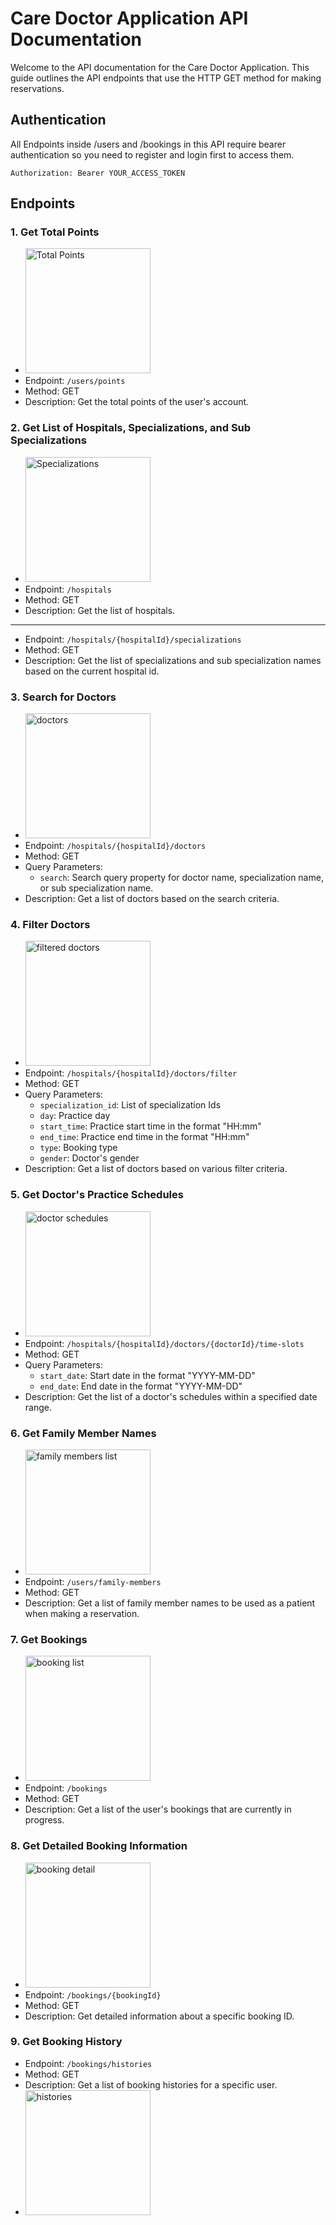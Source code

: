 # Care Doctor Application API Documentation

Welcome to the API documentation for the Care Doctor Application. This guide outlines the API endpoints that use the HTTP GET method for making reservations.

## Authentication

All Endpoints inside /users and /bookings in this API require bearer authentication so you need to register and login first to access them. 

```plaintext
Authorization: Bearer YOUR_ACCESS_TOKEN
```
## Endpoints

### 1. Get Total Points

- <img src="./screenshots/home_page.jpg" alt="Total Points" width="200">
- Endpoint: `/users/points`
- Method: GET
- Description: Get the total points of the user's account.

### 2. Get List of Hospitals, Specializations, and Sub Specializations

- <img src="./screenshots/specialization_page.jpg" alt="Specializations" width="200">
- Endpoint: `/hospitals`
- Method: GET
- Description: Get the list of hospitals.


***

- Endpoint: `/hospitals/{hospitalId}/specializations`
- Method: GET
- Description: Get the list of specializations and sub specialization names based on the current hospital id.

### 3. Search for Doctors

- <img src="./screenshots/search_page.jpg" alt="doctors" width="200">
- Endpoint: `/hospitals/{hospitalId}/doctors`
- Method: GET
- Query Parameters:
  - `search`: Search query property for doctor name, specialization name, or sub specialization name.
- Description: Get a list of doctors based on the search criteria.


### 4. Filter Doctors

- <img src="./screenshots/filter_page.jpg" alt="filtered doctors" width="200">
- Endpoint: `/hospitals/{hospitalId}/doctors/filter`
- Method: GET
- Query Parameters:
  - `specialization_id`: List of specialization Ids
  - `day`: Practice day
  - `start_time`: Practice start time in the format "HH:mm"
  - `end_time`: Practice end time in the format "HH:mm"
  - `type`: Booking type
  - `gender`: Doctor's gender
- Description: Get a list of doctors based on various filter criteria.

### 5. Get Doctor's Practice Schedules

- <img src="./screenshots/doctor_schedule.jpg" alt="doctor schedules" width="200">
- Endpoint: `/hospitals/{hospitalId}/doctors/{doctorId}/time-slots`
- Method: GET
- Query Parameters:
  - `start_date`: Start date in the format "YYYY-MM-DD"
  - `end_date`: End date in the format "YYYY-MM-DD"
- Description: Get the list of a doctor's schedules within a specified date range.

### 6. Get Family Member Names

- <img src="./screenshots/booking_page.jpg" alt="family members list" width="200">
- Endpoint: `/users/family-members`
- Method: GET
- Description: Get a list of family member names to be used as a patient when making a reservation.

### 7. Get Bookings

- <img src="./screenshots/booking_list.jpg" alt="booking list" width="200">
- Endpoint: `/bookings`
- Method: GET
- Description: Get a list of the user's bookings that are currently in progress.

### 8. Get Detailed Booking Information

- <img src="./screenshots/detail_booking.jpg" alt="booking detail" width="200">
- Endpoint: `/bookings/{bookingId}`
- Method: GET
- Description: Get detailed information about a specific booking ID.

### 9. Get Booking History

- Endpoint: `/bookings/histories`
- Method: GET
- Description: Get a list of booking histories for a specific user.
- <img src="./screenshots/history_page.jpg" alt="histories" width="200">
